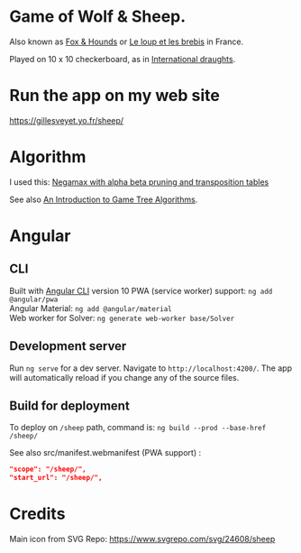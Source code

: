 
# Game of Wolf & Sheep.
Also known as [Fox & Hounds](https://en.wikipedia.org/wiki/Fox_games#Fox_and_Hounds) or [Le loup et les brebis](https://loisirs.savoir.fr/le-loup-et-les-brebis/) in France.


Played on 10 x 10 checkerboard, as in [International draughts](https://en.wikipedia.org/wiki/International_draughts).

# Run the app on my web site

https://gillesveyet.yo.fr/sheep/


# Algorithm

I used this: [Negamax with alpha beta pruning and transposition tables](https://en.wikipedia.org/wiki/Negamax#Negamax_with_alpha_beta_pruning_and_transposition_tables)

See also [An Introduction to Game Tree Algorithms](http://www.hamedahmadi.com/gametree/).

# Angular

## CLI

Built with [Angular CLI](https://github.com/angular/angular-cli) version 10
PWA (service worker) support: `ng add @angular/pwa`  
Angular Material: `ng add @angular/material`  
Web worker for Solver:  `ng generate web-worker base/Solver`  


## Development server

Run `ng serve` for a dev server. Navigate to `http://localhost:4200/`. The app will automatically reload if you change any of the source files.


## Build for deployment

To deploy on `/sheep` path, command is: `ng build --prod --base-href /sheep/`

See also src/manifest.webmanifest (PWA support) :
```json  
"scope": "/sheep/",
"start_url": "/sheep/",
```


# Credits

Main icon from SVG Repo: https://www.svgrepo.com/svg/24608/sheep


